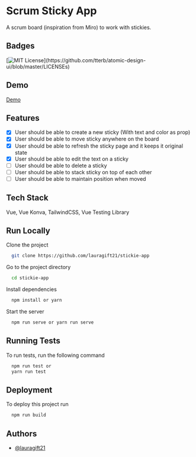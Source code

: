 
# Scrum Sticky App

A scrum board (inspiration from Miro) to work with stickies.

## Badges
[![MIT License](https://img.shields.io/apm/l/atomic-design-ui.svg?)](https://github.com/tterb/atomic-design-ui/blob/master/LICENSEs)

## Demo

[Demo](https://stickie-app.netlify.app/)
## Features
- [x]  User should be able to create a new sticky (With text and color as prop)
- [x]  User should be able to move sticky anywhere on the board
- [x]  User should be able to refresh the sticky page and it keeps it original state
- [x]  User should be able to edit the text on a sticky
- [ ]  User should be able to delete a sticky
- [ ]  User should be able to stack sticky on top of each other
- [ ]  User should be able to maintain position when moved
## Tech Stack

Vue, Vue Konva, TailwindCSS, Vue Testing Library
    
## Run Locally

Clone the project

```bash
  git clone https://github.com/lauragift21/stickie-app
```

Go to the project directory

```bash
  cd stickie-app
```

Install dependencies

```bash
  npm install or yarn 
```

Start the server

```bash
  npm run serve or yarn run serve
```

  
## Running Tests

To run tests, run the following command

```bash
  npm run test or
  yarn run test
```

## Deployment

To deploy this project run

```bash
  npm run build
```

## Authors

- [@lauragift21](https://www.github.com/lauragift21)

  